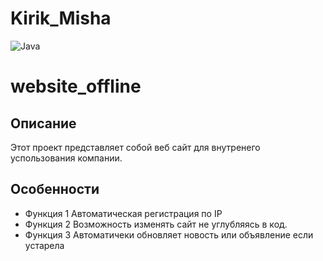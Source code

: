 # Kirik_Misha
![Java](https://img.shields.io/badge/Java-Java)
# website_offline

## Описание
Этот проект представляет собой веб сайт для внутренего успользования компании.

## Особенности
- Функция 1 Автоматическая регистрация по IP
- Функция 2 Возможность изменять сайт не углубляясь в код.
- Функция 3 Автоматичеки обновляет новость или объявление если устарела 
